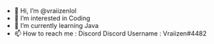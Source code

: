 - 👋 Hi, I’m @vraiizenlol
- 👀 I’m interested in Coding
- 🌱 I’m currently learning Java
- 📫 How to reach me : Discord
Discord Username : Vraiizen#4482
